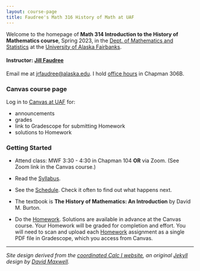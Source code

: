 ```yaml
---
layout: course-page
title: Faudree's Math 316 History of Math at UAF
---
```


Welcome to the homepage of **Math 314 Introduction to the History of Mathematics course**, Spring 2023, in the [Dept. of Mathematics and Statistics](http://www.uaf.edu/dms/) at the [University of Alaska Fairbanks](http://www.uaf.edu/).

#### Instructor:  [Jill Faudree](http://jrfaudree.github.io/)

Email me at [jrfaudree@alaska.edu](mailto:jrfaudree@alaska.edu).  I hold [office hours](http://jrfaudree.github.io/OffHrs.htm) in Chapman 306B.

### Canvas course page

Log in to [Canvas at UAF](https://canvas.alaska.edu/courses) for:

  * announcements
  * grades
  * link to Gradescope for submitting Homework
  * solutions to Homework

### Getting Started

* Attend class: MWF 3:30 - 4:30 in Chapman 104 **OR** via Zoom. (See Zoom link in the Canvas course.)

* Read the [Syllabus](assets/general/syllabus.pdf).

* See the [Schedule](https://docs.google.com/spreadsheets/d/e/2PACX-1vRljb1-0lJ9CtIRxdMsZyeBSeQeEZfkl7WBYEpcGmgYnoMynhaaJGCkPKR3t-NxstMAChrq4HY-ms9D/pubhtml?gid=0&single=true).  Check it often to find out what happens next.

* The textbook is **The History of Mathematics: An Introduction** by David M. Burton.

* Do the [Homework](homework.html).  Solutions are available in advance at the Canvas course. Your Homework will be graded for completion and effort.  You will need to scan and upload each [Homework](homework.html) assignment as a single PDF file in Gradescope, which you access from Canvas.


---
_Site design derived from the [coordinated Calc I website](https://uaf-math251.github.io/), an original [Jekyll](https://jekyllrb.com/) design by [David Maxwell](https://damaxwell.github.io/)._


